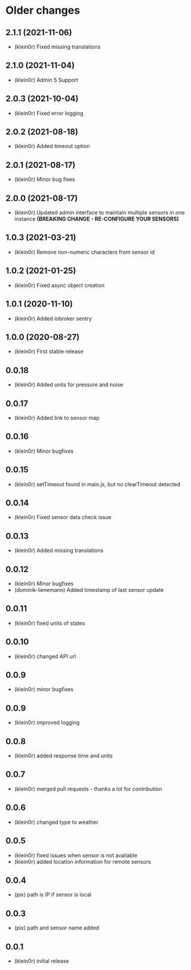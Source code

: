 # Older changes
## 2.1.1 (2021-11-06)

* (klein0r) Fixed missing translations

## 2.1.0 (2021-11-04)

* (klein0r) Admin 5 Support

## 2.0.3 (2021-10-04)

* (klein0r) Fixed error logging

## 2.0.2 (2021-08-18)

* (klein0r) Added timeout option

## 2.0.1 (2021-08-17)

* (klein0r) Minor bug fixes

## 2.0.0 (2021-08-17)

* (klein0r) Updated admin interface to maintain multiple sensors in one instance **(BREAKING CHANGE - RE-CONFIGURE YOUR SENSORS)**

## 1.0.3 (2021-03-21)

* (klein0r) Remove non-numeric characters from sensor id

## 1.0.2 (2021-01-25)

* (klein0r) Fixed async object creation

## 1.0.1 (2020-11-10)

* (klein0r) Added iobroker sentry

## 1.0.0 (2020-08-27)

* (klein0r) First stable release

## 0.0.18

* (klein0r) Added units for pressure and noise

## 0.0.17

* (klein0r) Added link to sensor map

## 0.0.16

* (klein0r) Minor bugfixes

## 0.0.15

* (klein0r) setTimeout found in main.js, but no clearTimeout detected

## 0.0.14

* (klein0r) Fixed sensor data check issue

## 0.0.13

* (klein0r) Added missing translations

## 0.0.12

* (klein0r) Minor bugfixes
* (dominik-lienemann) Added timestamp of last sensor update

## 0.0.11

* (klein0r) fixed units of states

## 0.0.10

* (klein0r) changed API url

## 0.0.9

* (klein0r) minor bugfixes

## 0.0.9

* (klein0r) improved logging

## 0.0.8

* (klein0r) added response time and units

## 0.0.7

* (klein0r) merged pull requests - thanks a lot for contribution

## 0.0.6

* (klein0r) changed type to weather

## 0.0.5

* (klein0r) fixed issues when sensor is not available
* (klein0r) added location information for remote sensors

## 0.0.4

* (pix) path is IP if sensor is local

## 0.0.3

* (pix) path and sensor name added

## 0.0.1

* (klein0r) initial release
